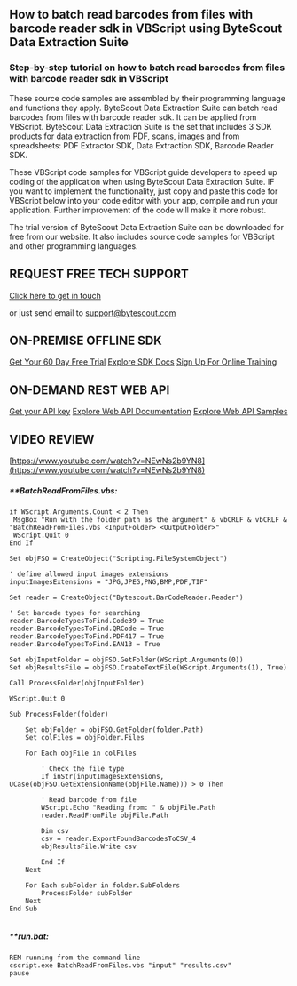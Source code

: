 ## How to batch read barcodes from files with barcode reader sdk in VBScript using ByteScout Data Extraction Suite

### Step-by-step tutorial on how to batch read barcodes from files with barcode reader sdk in VBScript

These source code samples are assembled by their programming language and functions they apply. ByteScout Data Extraction Suite can batch read barcodes from files with barcode reader sdk. It can be applied from VBScript. ByteScout Data Extraction Suite is the set that includes 3 SDK products for data extraction from PDF, scans, images and from spreadsheets: PDF Extractor SDK, Data Extraction SDK, Barcode Reader SDK.

 These VBScript code samples for VBScript guide developers to speed up coding of the application when using ByteScout Data Extraction Suite. IF you want to implement the functionality, just copy and paste this code for VBScript below into your code editor with your app, compile and run your application. Further improvement of the code will make it more robust.

The trial version of ByteScout Data Extraction Suite can be downloaded for free from our website. It also includes source code samples for VBScript and other programming languages.

## REQUEST FREE TECH SUPPORT

[Click here to get in touch](https://bytescout.zendesk.com/hc/en-us/requests/new?subject=ByteScout%20Data%20Extraction%20Suite%20Question)

or just send email to [support@bytescout.com](mailto:support@bytescout.com?subject=ByteScout%20Data%20Extraction%20Suite%20Question) 

## ON-PREMISE OFFLINE SDK 

[Get Your 60 Day Free Trial](https://bytescout.com/download/web-installer?utm_source=github-readme)
[Explore SDK Docs](https://bytescout.com/documentation/index.html?utm_source=github-readme)
[Sign Up For Online Training](https://academy.bytescout.com/)


## ON-DEMAND REST WEB API

[Get your API key](https://pdf.co/documentation/api?utm_source=github-readme)
[Explore Web API Documentation](https://pdf.co/documentation/api?utm_source=github-readme)
[Explore Web API Samples](https://github.com/bytescout/ByteScout-SDK-SourceCode/tree/master/PDF.co%20Web%20API)

## VIDEO REVIEW

[https://www.youtube.com/watch?v=NEwNs2b9YN8](https://www.youtube.com/watch?v=NEwNs2b9YN8)




<!-- code block begin -->

##### ****BatchReadFromFiles.vbs:**
    
```
if WScript.Arguments.Count < 2 Then
 MsgBox "Run with the folder path as the argument" & vbCRLF & vbCRLF & "BatchReadFromFiles.vbs <InputFolder> <OutputFolder>"
 WScript.Quit 0
End If

Set objFSO = CreateObject("Scripting.FileSystemObject")

' define allowed input images extensions
inputImagesExtensions = "JPG,JPEG,PNG,BMP,PDF,TIF"

Set reader = CreateObject("Bytescout.BarCodeReader.Reader")

' Set barcode types for searching
reader.BarcodeTypesToFind.Code39 = True
reader.BarcodeTypesToFind.QRCode = True
reader.BarcodeTypesToFind.PDF417 = True
reader.BarcodeTypesToFind.EAN13 = True

Set objInputFolder = objFSO.GetFolder(WScript.Arguments(0))
Set objResultsFile = objFSO.CreateTextFile(WScript.Arguments(1), True)

Call ProcessFolder(objInputFolder)

WScript.Quit 0

Sub ProcessFolder(folder)

    Set objFolder = objFSO.GetFolder(folder.Path)
    Set colFiles = objFolder.Files
    
    For Each objFile in colFiles

        ' Check the file type
        If inStr(inputImagesExtensions, UCase(objFSO.GetExtensionName(objFile.Name))) > 0 Then

        ' Read barcode from file
        WScript.Echo "Reading from: " & objFile.Path
        reader.ReadFromFile objFile.Path 

        Dim csv 
        csv = reader.ExportFoundBarcodesToCSV_4
        objResultsFile.Write csv
        
        End If
    Next

    For Each subFolder in folder.SubFolders
        ProcessFolder subFolder
    Next
End Sub


```

<!-- code block end -->    

<!-- code block begin -->

##### ****run.bat:**
    
```
REM running from the command line
cscript.exe BatchReadFromFiles.vbs "input" "results.csv"
pause
```

<!-- code block end -->